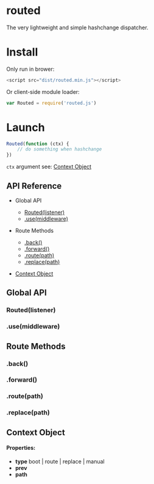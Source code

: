# routed
The very lightweight and simple hashchange dispatcher.

# Install
Only run in brower:

```js
<script src="dist/routed.min.js"></script>
```
Or client-side module loader:

```js
var Routed = require('routed.js')
```

# Launch

```js
Routed(function (ctx) {
    // do something when hashchange
})
```

`ctx` argument see: [Context Object](#context)


## API Reference

- Global API
    - [Routed(listener)]()
    - [.use(middleware)]()

- Route Methods
    - [.back()]()
    - [.forward()]()
    - [.route(path)]()
    - [.replace(path)]()

- [Context Object](#context)


## Global API

### Routed(listener)

### .use(middleware)

## Route Methods

### .back()

### .forward()

### .route(path)

### .replace(path)


## Context Object

#### Properties:
- **type** *<String>* boot | route | replace | manual
- **prev** *<String>* 
- **path** *<String>*
